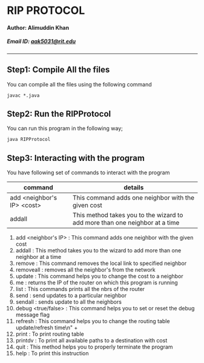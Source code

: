 # RIP PROTOCOL
#### Author: Alimuddin Khan
##### Email ID: aak5031@rit.edu

------

## Step1: Compile All the files
 You can compile all the files using the following command
 ```shell
 javac *.java
 ```
## Step2: Run the RIPProtocol
 You can run this program in the following way;
 ```shell
 java RIPProtocol 
 ```

## Step3: Interacting with the program 
You have following set of commands to interact with the program

| command |  details |
| --------| ---------|
| add \<neighbor's IP\> \<cost\> |  This command adds one neighbor with the given cost|
|addall | This method takes you to the wizard to add more than one neighbor at a time|


1. add <neighbor's IP> <cost> :  This command adds one neighbor with the given cost
2. addall : This method takes you to the wizard to add more than one neighbor at a time
3. remove <IP-of-nbr> : This command removes the local link to specified neighbor
4. removeall : removes all the neighbor's from the network
5. update <nbrs-IP> <updated-cost> : This command helps you to change the cost to a neighbor
6. me :  returns the IP of the router on which this program is running
7. list : This commands prints all the nbrs of the router
8. send <nbr> :  send updates to a particular neighbor
9. sendall : sends update to all the neighbors
10. debug <true/false> : This command helps you to set or reset the debug message flag                        
11. refresh <time-in-milli-seconds> : This command helps you to change the routing table update/refresh time\n" +
12. print : To print routing table
13. printdv : To print all available paths to a destination with cost
14. quit : This method helps you to properly terminate the program
15. help : To print this instruction
















